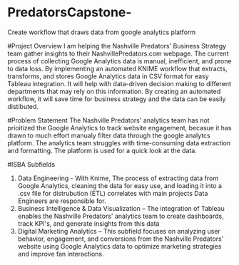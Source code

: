 # PredatorsCapstone-
Create workflow that draws data from google analytics platform 

#Project Overview
I am helping the Nashville Predators' Business Strategy team gather insights to their NashvillePredators.com webpage. The current process of collecting Google Analytics data is manual, inefficient, and prone to data loss. By implementing an automated KNIME workflow that extracts, transforms, and stores Google Analytics data in CSV format for easy Tableau integration. It will help with data-driven decision making to different departments that may rely on this information. By creating an automated workflow, 
it will save time for business strategy and the data can be easily distibuted. 

#Problem Statement
The Nashville Predators' analytics team has not prioitized the Google Analytics to track website engagement, becasue it has drawn to much effort manualy filter data through the google analytcs platform. The analytics team struggles with time-consuming data extraction and formatting. The platform is used for a quick look at the data. 

#ISBA Subfields 
1. Data Engineering - With Knime, The process of extracting data from Google Analytics, cleaning the data for easy use, and loading it into a .csv file for distrubution (ETL) correlates with main projects Data Engineers are responsible for.
2. Business Intelligence & Data Visualization – The integration of Tableau enables the Nashville Predators' analytics team to create dashboards, track KPI's, and generate insights from this data
3. Digital Marketing Analytics – This subfield focuses on analyzing user behavior, engagement, and conversions from the Nashville Predators' website using Google Analytics data to optimize marketing strategies and improve fan interactions.












